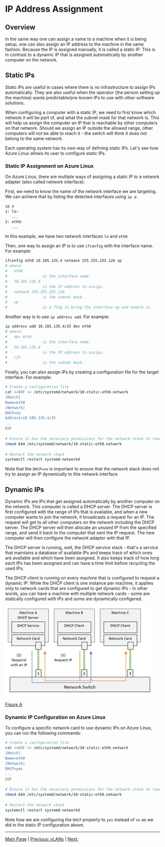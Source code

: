 # IP Address Assignment

## Overview

In the same way one can assign a name to a machine when it is being setup, one
can also assign an IP address to the machine in the same fashion. Because the
IP is assigned manually, it is called a static IP. This is in contrast to a
dynamic IP that is assigned automatically by another computer on the network.

## Static IPs

Static IPs are useful in cases where there is no infrastructure to assign IPs
automatically. They are also useful when the operator (the person setting up
the machine) wants predictable/pre-known IPs to use with other software
solutions.

When configuring a computer with a static IP, we need to first know which
network it will be part of, and what the subnet mask for that network is.
This will help us assign the computer an IP that is reachable by other
computers on that network. Should we assign an IP outside the allowed range,
other computers will not be able to reach it - the switch will think it does
not belong to the same network.

Each operating system has its own way of defining static IPs. Let's see
how Azure Linux allows its user to configure static IPs.

### Static IP Assignment on Azure Linux

On Azure Linux, there are multiple ways of assigning a static IP to a network
adapter (also called network interface).

First, we need to know the name of the network interface we are targeting.
We can achieve that by listing the detected interfaces using `ip a`:

```bash
ip a
1: lo:
   ...
2: eth0:
   ...
```

In this example, we have two network interfaces `lo` and `eth0`.

Then, one way to assign an IP is to use `ifconfig` with the interface name.
For example:

```bash
ifconfig eth0 10.185.135.4 netmask 255.255.255.128 up
# where:
#   eth0
#                is the interface name.
#   10.185.135.4
#                is the IP address to assign.
#   netmask 255.255.255.128
#                is the subnet mask.
#   up
#                is a flag to bring the interface up and enable it.
```

Another way is to use `ip address add`. For example:

```bash
ip address add 10.185.135.4/25 dev eth0
# where:
#   dev eth0
#                is the interface name.
#   10.185.135.4
#                is the IP address to assign.
#   /25
#                is the subnet mask.
```

Finally, you can also assign IPs by creating a configuration file for the
target interface. For example:

```bash
# Create a configuration file
cat <<EOF >> /etc/systemd/network/10-static-eth0.network
[Match]
Name=eth0
[Network]
DHCP=no
Address=10.185.135.4/25
...
EOF

# Ensure it has the necessary permissions for the network stack to read it.
chmod 644 /etc/systemd/network/10-static-eth0.network

# Restart the network stack
systemctl restart systemd-networkd
```

Note that the `DHCP=no` is important to ensure that the network stack does not
try to assign an IP dynamically to this network interface.

## Dynamic IPs

Dynamic IPs are IPs that get assigned automatically by another computer on the
network. This computer is called a DHCP server. The DHCP server is first
configured with the range of IPs that is available, and when a new computer
wants to join the network, it broadcasts a request for an IP. The request will
get to all other computers on the network including the DHCP server. The DHCP
server will then allocate an unused IP from the specified range, and send it
back to the computer that sent the IP request. The new computer will then
configure the network adapter with that IP.

The DHCP server is running, well, the DHCP service stack - that's a service
that maintains a database of available IPs and keeps track of which ones
are available and which have been assigned. It also keeps track of how long
each IPs has been assigned and can have a time limit before recycling the used
IPs.

The DHCP client is running on every machine that is configured to request a
dynamic IP. While the DHCP client is one instance per machine, it applies only
to network cards that are configured to get dynamic IPs - in other words, you
can have a machine with multiple network cards - some are statically configured
with IPs and some are dynamically configered.

![Figure A](./dynamic-ip.jpg)

[Figure A](./dynamic-ip.jpg)

### Dynamic IP Configuration on Azure Linux

To configure a specific network card to use dynamic IPs on Azure Linux, you can
run the following commands:

```bash
# Create a configuration file
cat <<EOF >> /etc/systemd/network/10-static-eth0.network
[Match]
Name=eth0
[Network]
DHCP=yes
...
EOF

# Ensure it has the necessary permissions for the network stack to read it.
chmod 644 /etc/systemd/network/10-static-eth0.network

# Restart the network stack
systemctl restart systemd-networkd
```

Note how we are configuring the `DHCP` property to `yes` instead of `no` as
we did in the static IP configuration above.

----

[Main Page](../README.md) | [Previous: vLANs](../06-ip-addresses/ip-addresses.md) | [Next: ]()
